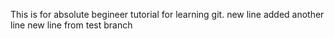 This is for absolute begineer tutorial for learning git.
new line added
another line
new line from test branch